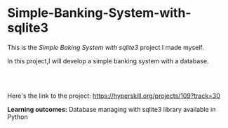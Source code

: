 # Simple-Banking-System-with-sqlite3

This is the *Simple Baking System with sqlite3* project I made myself.

<p>In this project,I will develop a simple banking system with a database.</p><br/><br/>

Here's the link to the project: https://hyperskill.org/projects/109?track=30

<p><b>Learning outcomes:</b> Database managing with sqlite3 library available in Python</p>
